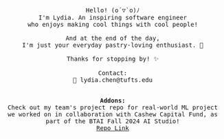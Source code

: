<p align="center">
  <samp>
    Hello! (o´▽`o)ﾉ
    <br>I'm Lydia. An inspiring software engineer 
    <br>who enjoys making cool things with cool people! 
    <br><br>And at the end of the day, 
    <br>I'm just your everyday pastry-loving enthusiast. 🍞
    <br><br>Thanks for stopping by! ✨
    <br><br>Contact:
    <br>📮 lydia.chen@tufts.edu
    <br><br>
    <br> <b>Addons:</b>
    <br>
    Check out my team's project repo for real-world ML project we worked on in collaboration with Cashew Capital Fund, as part of the BTAI Fall 2024 AI Studio! 
    <br><a href="https://github.com/CashewCapital20/Automated-Trades">Repo Link</a>
  </samp>
</p>
